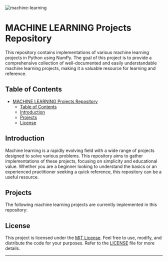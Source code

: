 ![machine-learning](https://github.com/user-attachments/assets/36af87a9-0129-4399-b1f3-59058e4a0893)

# MACHINE LEARNING Projects Repository

This repository contains implementations of various machine learning projects in Python using NumPy. The goal of this project is to provide a comprehensive collection of well-documented and easily understandable machine learning projects, making it a valuable resource for learning and reference.

## Table of Contents

- [MACHINE LEARNING Projects Repository](#machine-learning-projects-repository)
  - [Table of Contents](#table-of-contents)
  - [Introduction](#introduction)
  - [Projects](#projects)
  - [License](#license)

## Introduction

Machine learning is a rapidly evolving field with a wide range of projects designed to solve various problems. This repository aims to gather implementations of these projects, focusing on simplicity and educational value. Whether you are a beginner looking to understand the basics or an experienced practitioner seeking a quick reference, this repository can be a useful resource.

## Projects

The following machine learning projects are currently implemented in this repository:

## License

This project is licensed under the [MIT License](LICENSE). Feel free to use, modify, and distribute the code for your purposes. Refer to the [LICENSE](LICENSE) file for more details.

---
